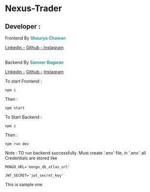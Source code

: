 # Nexus-Trader

## Developer :

 <div>
 <p>Frontend By <strong style="color:#2a9d8f">Shaurya Chawan</strong></p>
 <a href='https://www.linkedin.com/in/shaurya-chawan-24a596199/''>Linkedin -</a>
<a href='https://github.com/ShauryaChawan''>Github - </a>
<a href='https://www.instagram.com/shaurya_chawan/''>Instagram</a>
 </div>

 <div style='margin-top:2rem';>
 <p>Backend By <strong style="color:#2a9d8f">Sameer Bagwan</strong></p>
<a href='https://www.linkedin.com/in/samir-bagwan-6443811b9/'>Linkedin -</a>
<a href='https://github.com/samcasmmm'>Github -</a>
<a href='https://www.instagram.com/samcasmmm/'>Instagram</a>
</div>

To start Frontend :

```
npm i
```

Then :

```
npm start
```

To Start Backend :

```
npm i
```

Then :

```
npm run dev
```

Note : TO run backend successfully. Must create '.env' file, in '.env.' all Credentials are stored like

```
MONGO_URL='mongo_db_atlas_url'

JWT_SECRET='jwt_secret_key'
```

This is sample one
